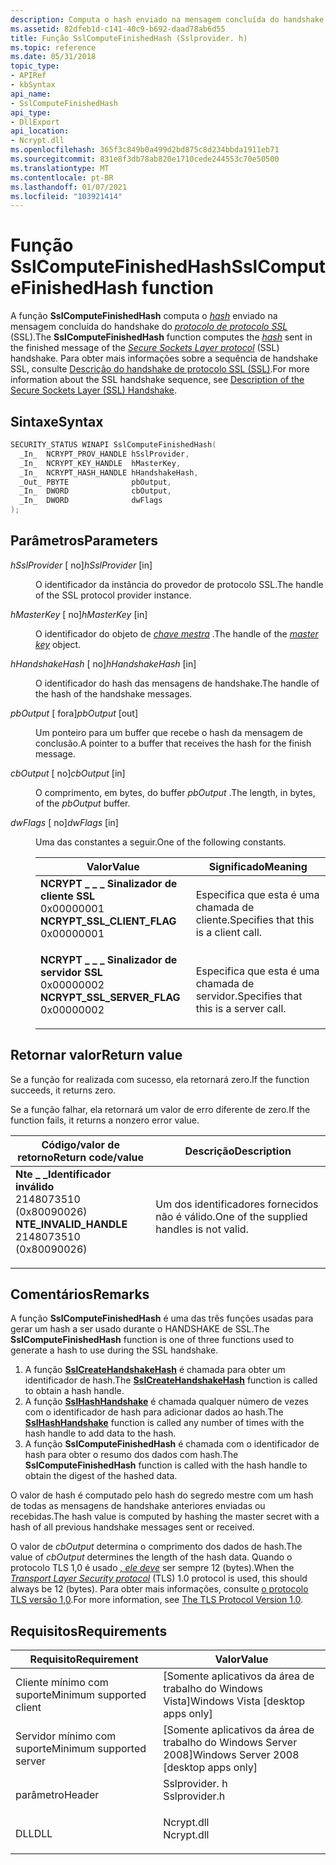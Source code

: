 ```yaml
---
description: Computa o hash enviado na mensagem concluída do handshake do protocolo de protocolo SSL (SSL).
ms.assetid: 82dfeb1d-c141-40c9-b692-daad78ab6d55
title: Função SslComputeFinishedHash (Sslprovider. h)
ms.topic: reference
ms.date: 05/31/2018
topic_type:
- APIRef
- kbSyntax
api_name:
- SslComputeFinishedHash
api_type:
- DllExport
api_location:
- Ncrypt.dll
ms.openlocfilehash: 365f3c849b0a499d2bd875c8d234bbda1911eb71
ms.sourcegitcommit: 831e8f3db78ab820e1710cede244553c70e50500
ms.translationtype: MT
ms.contentlocale: pt-BR
ms.lasthandoff: 01/07/2021
ms.locfileid: "103921414"
---
```

# <a name="sslcomputefinishedhash-function"></a><span data-ttu-id="17bd5-103">Função SslComputeFinishedHash</span><span class="sxs-lookup"><span data-stu-id="17bd5-103">SslComputeFinishedHash function</span></span>

<span data-ttu-id="17bd5-104">A função **SslComputeFinishedHash** computa o [*hash*](/windows/desktop/SecGloss/h-gly) enviado na mensagem concluída do handshake do [*protocolo de protocolo SSL*](/windows/desktop/SecGloss/s-gly) (SSL).</span><span class="sxs-lookup"><span data-stu-id="17bd5-104">The **SslComputeFinishedHash** function computes the [*hash*](/windows/desktop/SecGloss/h-gly) sent in the finished message of the [*Secure Sockets Layer protocol*](/windows/desktop/SecGloss/s-gly) (SSL) handshake.</span></span> <span data-ttu-id="17bd5-105">Para obter mais informações sobre a sequência de handshake SSL, consulte [Descrição do handshake de protocolo SSL (SSL)](https://support.microsoft.com/kb/257591).</span><span class="sxs-lookup"><span data-stu-id="17bd5-105">For more information about the SSL handshake sequence, see [Description of the Secure Sockets Layer (SSL) Handshake](https://support.microsoft.com/kb/257591).</span></span>

## <a name="syntax"></a><span data-ttu-id="17bd5-106">Sintaxe</span><span class="sxs-lookup"><span data-stu-id="17bd5-106">Syntax</span></span>


```C++
SECURITY_STATUS WINAPI SslComputeFinishedHash(
  _In_  NCRYPT_PROV_HANDLE hSslProvider,
  _In_  NCRYPT_KEY_HANDLE  hMasterKey,
  _In_  NCRYPT_HASH_HANDLE hHandshakeHash,
  _Out_ PBYTE              pbOutput,
  _In_  DWORD              cbOutput,
  _In_  DWORD              dwFlags
);
```



## <a name="parameters"></a><span data-ttu-id="17bd5-107">Parâmetros</span><span class="sxs-lookup"><span data-stu-id="17bd5-107">Parameters</span></span>

<dl> <dt>

<span data-ttu-id="17bd5-108">*hSslProvider* \[ no\]</span><span class="sxs-lookup"><span data-stu-id="17bd5-108">*hSslProvider* \[in\]</span></span>
</dt> <dd>

<span data-ttu-id="17bd5-109">O identificador da instância do provedor de protocolo SSL.</span><span class="sxs-lookup"><span data-stu-id="17bd5-109">The handle of the SSL protocol provider instance.</span></span>

</dd> <dt>

<span data-ttu-id="17bd5-110">*hMasterKey* \[ no\]</span><span class="sxs-lookup"><span data-stu-id="17bd5-110">*hMasterKey* \[in\]</span></span>
</dt> <dd>

<span data-ttu-id="17bd5-111">O identificador do objeto de [*chave mestra*](/windows/desktop/SecGloss/m-gly) .</span><span class="sxs-lookup"><span data-stu-id="17bd5-111">The handle of the [*master key*](/windows/desktop/SecGloss/m-gly) object.</span></span>

</dd> <dt>

<span data-ttu-id="17bd5-112">*hHandshakeHash* \[ no\]</span><span class="sxs-lookup"><span data-stu-id="17bd5-112">*hHandshakeHash* \[in\]</span></span>
</dt> <dd>

<span data-ttu-id="17bd5-113">O identificador do hash das mensagens de handshake.</span><span class="sxs-lookup"><span data-stu-id="17bd5-113">The handle of the hash of the handshake messages.</span></span>

</dd> <dt>

<span data-ttu-id="17bd5-114">*pbOutput* \[ fora\]</span><span class="sxs-lookup"><span data-stu-id="17bd5-114">*pbOutput* \[out\]</span></span>
</dt> <dd>

<span data-ttu-id="17bd5-115">Um ponteiro para um buffer que recebe o hash da mensagem de conclusão.</span><span class="sxs-lookup"><span data-stu-id="17bd5-115">A pointer to a buffer that receives the hash for the finish message.</span></span>

</dd> <dt>

<span data-ttu-id="17bd5-116">*cbOutput* \[ no\]</span><span class="sxs-lookup"><span data-stu-id="17bd5-116">*cbOutput* \[in\]</span></span>
</dt> <dd>

<span data-ttu-id="17bd5-117">O comprimento, em bytes, do buffer *pbOutput* .</span><span class="sxs-lookup"><span data-stu-id="17bd5-117">The length, in bytes, of the *pbOutput* buffer.</span></span>

</dd> <dt>

<span data-ttu-id="17bd5-118">*dwFlags* \[ no\]</span><span class="sxs-lookup"><span data-stu-id="17bd5-118">*dwFlags* \[in\]</span></span>
</dt> <dd>

<span data-ttu-id="17bd5-119">Uma das constantes a seguir.</span><span class="sxs-lookup"><span data-stu-id="17bd5-119">One of the following constants.</span></span>



| <span data-ttu-id="17bd5-120">Valor</span><span class="sxs-lookup"><span data-stu-id="17bd5-120">Value</span></span>                                                                                                                                                                                                                                                      | <span data-ttu-id="17bd5-121">Significado</span><span class="sxs-lookup"><span data-stu-id="17bd5-121">Meaning</span></span>                                          |
|------------------------------------------------------------------------------------------------------------------------------------------------------------------------------------------------------------------------------------------------------------|--------------------------------------------------|
| <span id="NCRYPT_SSL_CLIENT_FLAG"></span><span id="ncrypt_ssl_client_flag"></span><dl> <span data-ttu-id="17bd5-122"><dt>**NCRYPT \_ \_ \_ Sinalizador de cliente SSL**</dt> <dt>0x00000001</dt></span><span class="sxs-lookup"><span data-stu-id="17bd5-122"><dt>**NCRYPT\_SSL\_CLIENT\_FLAG**</dt> <dt>0x00000001</dt></span></span> </dl> | <span data-ttu-id="17bd5-123">Especifica que esta é uma chamada de cliente.</span><span class="sxs-lookup"><span data-stu-id="17bd5-123">Specifies that this is a client call.</span></span><br/> |
| <span id="NCRYPT_SSL_SERVER_FLAG"></span><span id="ncrypt_ssl_server_flag"></span><dl> <span data-ttu-id="17bd5-124"><dt>**NCRYPT \_ \_ \_ Sinalizador de servidor SSL**</dt> <dt>0x00000002</dt></span><span class="sxs-lookup"><span data-stu-id="17bd5-124"><dt>**NCRYPT\_SSL\_SERVER\_FLAG**</dt> <dt>0x00000002</dt></span></span> </dl> | <span data-ttu-id="17bd5-125">Especifica que esta é uma chamada de servidor.</span><span class="sxs-lookup"><span data-stu-id="17bd5-125">Specifies that this is a server call.</span></span><br/> |



 

</dd> </dl>

## <a name="return-value"></a><span data-ttu-id="17bd5-126">Retornar valor</span><span class="sxs-lookup"><span data-stu-id="17bd5-126">Return value</span></span>

<span data-ttu-id="17bd5-127">Se a função for realizada com sucesso, ela retornará zero.</span><span class="sxs-lookup"><span data-stu-id="17bd5-127">If the function succeeds, it returns zero.</span></span>

<span data-ttu-id="17bd5-128">Se a função falhar, ela retornará um valor de erro diferente de zero.</span><span class="sxs-lookup"><span data-stu-id="17bd5-128">If the function fails, it returns a nonzero error value.</span></span>



| <span data-ttu-id="17bd5-129">Código/valor de retorno</span><span class="sxs-lookup"><span data-stu-id="17bd5-129">Return code/value</span></span>                                                                                                                                                                | <span data-ttu-id="17bd5-130">Descrição</span><span class="sxs-lookup"><span data-stu-id="17bd5-130">Description</span></span>                                          |
|----------------------------------------------------------------------------------------------------------------------------------------------------------------------------------|------------------------------------------------------|
| <dl> <span data-ttu-id="17bd5-131"><dt>**Nte \_ \_Identificador inválido**</dt> <dt>2148073510 (0x80090026)</dt></span><span class="sxs-lookup"><span data-stu-id="17bd5-131"><dt>**NTE\_INVALID\_HANDLE**</dt> <dt>2148073510 (0x80090026)</dt></span></span> </dl> | <span data-ttu-id="17bd5-132">Um dos identificadores fornecidos não é válido.</span><span class="sxs-lookup"><span data-stu-id="17bd5-132">One of the supplied handles is not valid.</span></span><br/> |



 

## <a name="remarks"></a><span data-ttu-id="17bd5-133">Comentários</span><span class="sxs-lookup"><span data-stu-id="17bd5-133">Remarks</span></span>

<span data-ttu-id="17bd5-134">A função **SslComputeFinishedHash** é uma das três funções usadas para gerar um hash a ser usado durante o HANDSHAKE de SSL.</span><span class="sxs-lookup"><span data-stu-id="17bd5-134">The **SslComputeFinishedHash** function is one of three functions used to generate a hash to use during the SSL handshake.</span></span>

1.  <span data-ttu-id="17bd5-135">A função [**SslCreateHandshakeHash**](sslcreatehandshakehash.md) é chamada para obter um identificador de hash.</span><span class="sxs-lookup"><span data-stu-id="17bd5-135">The [**SslCreateHandshakeHash**](sslcreatehandshakehash.md) function is called to obtain a hash handle.</span></span>
2.  <span data-ttu-id="17bd5-136">A função [**SslHashHandshake**](sslhashhandshake.md) é chamada qualquer número de vezes com o identificador de hash para adicionar dados ao hash.</span><span class="sxs-lookup"><span data-stu-id="17bd5-136">The [**SslHashHandshake**](sslhashhandshake.md) function is called any number of times with the hash handle to add data to the hash.</span></span>
3.  <span data-ttu-id="17bd5-137">A função **SslComputeFinishedHash** é chamada com o identificador de hash para obter o resumo dos dados com hash.</span><span class="sxs-lookup"><span data-stu-id="17bd5-137">The **SslComputeFinishedHash** function is called with the hash handle to obtain the digest of the hashed data.</span></span>

<span data-ttu-id="17bd5-138">O valor de hash é computado pelo hash do segredo mestre com um hash de todas as mensagens de handshake anteriores enviadas ou recebidas.</span><span class="sxs-lookup"><span data-stu-id="17bd5-138">The hash value is computed by hashing the master secret with a hash of all previous handshake messages sent or received.</span></span>

<span data-ttu-id="17bd5-139">O valor de *cbOutput* determina o comprimento dos dados de hash.</span><span class="sxs-lookup"><span data-stu-id="17bd5-139">The value of *cbOutput* determines the length of the hash data.</span></span> <span data-ttu-id="17bd5-140">Quando o protocolo TLS 1,0 é usado [*, ele deve*](/windows/desktop/SecGloss/t-gly) ser sempre 12 (bytes).</span><span class="sxs-lookup"><span data-stu-id="17bd5-140">When the [*Transport Layer Security protocol*](/windows/desktop/SecGloss/t-gly) (TLS) 1.0 protocol is used, this should always be 12 (bytes).</span></span> <span data-ttu-id="17bd5-141">Para obter mais informações, consulte [o protocolo TLS versão 1,0](https://www.ietf.org/rfc/rfc2246.txt).</span><span class="sxs-lookup"><span data-stu-id="17bd5-141">For more information, see [The TLS Protocol Version 1.0](https://www.ietf.org/rfc/rfc2246.txt).</span></span>

## <a name="requirements"></a><span data-ttu-id="17bd5-142">Requisitos</span><span class="sxs-lookup"><span data-stu-id="17bd5-142">Requirements</span></span>



| <span data-ttu-id="17bd5-143">Requisito</span><span class="sxs-lookup"><span data-stu-id="17bd5-143">Requirement</span></span> | <span data-ttu-id="17bd5-144">Valor</span><span class="sxs-lookup"><span data-stu-id="17bd5-144">Value</span></span> |
|-------------------------------------|------------------------------------------------------------------------------------------|
| <span data-ttu-id="17bd5-145">Cliente mínimo com suporte</span><span class="sxs-lookup"><span data-stu-id="17bd5-145">Minimum supported client</span></span><br/> | <span data-ttu-id="17bd5-146">\[Somente aplicativos da área de trabalho do Windows Vista\]</span><span class="sxs-lookup"><span data-stu-id="17bd5-146">Windows Vista \[desktop apps only\]</span></span><br/>                                           |
| <span data-ttu-id="17bd5-147">Servidor mínimo com suporte</span><span class="sxs-lookup"><span data-stu-id="17bd5-147">Minimum supported server</span></span><br/> | <span data-ttu-id="17bd5-148">\[Somente aplicativos da área de trabalho do Windows Server 2008\]</span><span class="sxs-lookup"><span data-stu-id="17bd5-148">Windows Server 2008 \[desktop apps only\]</span></span><br/>                                     |
| <span data-ttu-id="17bd5-149">parâmetro</span><span class="sxs-lookup"><span data-stu-id="17bd5-149">Header</span></span><br/>                   | <dl> <span data-ttu-id="17bd5-150"><dt>Sslprovider. h</dt></span><span class="sxs-lookup"><span data-stu-id="17bd5-150"><dt>Sslprovider.h</dt></span></span> </dl> |
| <span data-ttu-id="17bd5-151">DLL</span><span class="sxs-lookup"><span data-stu-id="17bd5-151">DLL</span></span><br/>                      | <dl> <span data-ttu-id="17bd5-152"><dt>Ncrypt.dll</dt></span><span class="sxs-lookup"><span data-stu-id="17bd5-152"><dt>Ncrypt.dll</dt></span></span> </dl>    |



 

